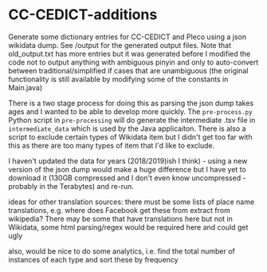 # CC-CEDICT-additions
Generate some dictionary entries for CC-CEDICT and Pleco using a json wikidata dump. See /output for the generated output files. Note that old_output.txt has more entries but it was generated before I modified the code not to output anything with ambiguous pinyin and only to auto-convert between traditional/simplified if cases that are unambiguous (the original functionality is still available by modifying some of the constants in Main.java)

There is a two stage process for doing this as parsing the json dump takes ages and I wanted to be able to develop more quickly. The `pre-process.py` Python script in `pre-processing` will do generate the intermediate .tsv file in `intermediate_data` which is used by the Java applicaiton. There is also a script to exclude certain types of Wikidata item but I didn't get too far with this as there are too many types of item that I'd like to exclude.

I haven't updated the data for years (2018/2019)ish I think) - using a new version of the json dump would make a huge difference but I have yet to download it (130GB compressed and I don't even know uncompressed - probably in the Terabytes) and re-run.




ideas for other translation sources:
  there must be some lists of place name translations, e.g. where does Facebook get these from
  extract from wikipedia? There may be some that have translations here but not in Wikidata, some
    html parsing/regex would be required here and could get ugly
  

also, would be nice to do some analytics, i.e. find the total number of instances of each type and sort these by frequency
